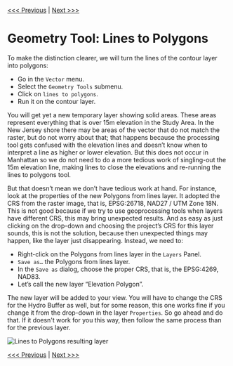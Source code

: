 [<<< Previous](12cntour.md)  | [Next >>>](14differ.md)  

# Geometry Tool: Lines to Polygons

To make the distinction clearer, we will turn the lines of the contour layer into polygons:

* Go in the `Vector` menu.
* Select the `Geometry Tools` submenu.
* Click on `lines to polygons`.
* Run it on the contour layer.

You will get yet a new temporary layer showing solid areas. These areas represent everything that is over 15m elevation in the Study Area. In the New Jersey shore there may be areas of the vector that do not match the raster, but do not worry about that; that happens because the processing tool gets confused with the elevation lines and doesn’t know when to interpret a line as higher or lower elevation. But this does not occur in Manhattan so we do not need to do a more tedious work of singling-out the 15m elevation line, making lines to close the elevations and re-running the lines to polygons tool.

But that doesn’t mean we don’t have tedious work at hand. For instance, look at the properties of the new Polygons from lines layer. It adopted the CRS from the raster image, that is, EPSG:26718, NAD27 / UTM Zone 18N. This is not good because if we try to use geoprocessing tools when layers have different CRS, this may bring unexpected results. And as easy as just clicking on the drop-down and choosing the project’s CRS for this layer sounds, this is not the solution, because then unexpected things may happen, like the layer just disappearing. Instead, we need to:

* Right-click on the Polygons from lines layer in the `Layers` Panel.
* `Save as…` the Polygons from lines layer.
* In the `Save as` dialog, choose the proper CRS, that is, the EPSG:4269, NAD83.
* Let’s call the new layer “Elevation Polygon”.

The new layer will be added to your view. You will have to change the CRS for the Hydro Buffer as well, but for some reason, this one works fine if you change it from the drop-down in the layer `Properties`. So go ahead and do that. If it doesn't work for you this way, then follow the same process than for the previous layer.

![Lines to Polygons resulting layer](images/linesto1.png)

[<<< Previous](12cntour.md)  | [Next >>>](14differ.md)  
